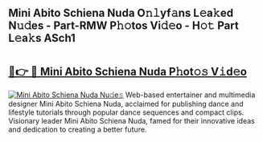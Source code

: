 ## Mini Abito Schiena Nuda O𝚗𝚕yf𝚊ns L𝚎a𝚔ed N𝚞𝚍es - Part-RMW P𝚑𝚘tos Vi𝚍𝚎o - H𝚘𝚝 Part L𝚎a𝚔s ASch1

# <h2><a href="http://kf4rivd.oniu.top/?m=Mini+Abito+Schiena+Nuda">🔗👉 🔴 Mini Abito Schiena Nuda P𝚑ot𝚘𝚜 V𝚒d𝚎o</a></h2>

[![Mini Abito Schiena Nuda Nu𝚍e𝚜](https://i.imgur.com/0qMVB7G.gif)](http://kf4rivd.oniu.top/?m=Mini+Abito+Schiena+Nuda)
Web-based entertainer and multimedia designer Mini Abito Schiena Nuda, acclaimed for publishing dance and lifestyle tutorials through popular dance sequences and compact clips. Visionary leader Mini Abito Schiena Nuda, famed for their innovative ideas and dedication to creating a better future.  
